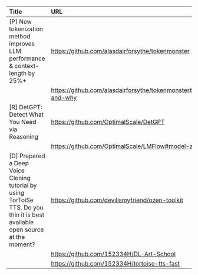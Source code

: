 | Title                                                                                                                         | URL                                                          |   Score | Date                |
|:------------------------------------------------------------------------------------------------------------------------------|:-------------------------------------------------------------|--------:|:--------------------|
| [P] New tokenization method improves LLM performance &amp; context-length by 25%+                                             | https://github.com/alasdairforsythe/tokenmonster             |     279 | 2023-05-13 10:03:28 |
|                                                                                                                               | https://github.com/alasdairforsythe/tokenmonster#how-and-why |         |                     |
| [R] DetGPT: Detect What You Need via Reasoning                                                                                | https://github.com/OptimalScale/DetGPT                       |     113 | 2023-05-12 22:39:24 |
|                                                                                                                               | https://github.com/OptimalScale/LMFlow#model-zoo             |         |                     |
| [D] Prepared a Deep Voice Cloning tutorial by using TorToiSe TTS. Do you thin it is best available open source at the moment? | https://github.com/devilismyfriend/ozen-toolkit              |      33 | 2023-05-14 13:59:30 |
|                                                                                                                               | https://github.com/152334H/DL-Art-School                     |         |                     |
|                                                                                                                               | https://github.com/152334H/tortoise-tts-fast                 |         |                     |